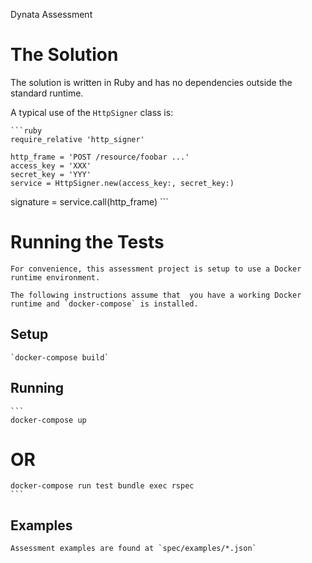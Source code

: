 Dynata Assessment

# The Solution

The solution is written in Ruby and has no dependencies outside the standard runtime.

A typical use of the `HttpSigner` class is:

	```ruby
	require_relative 'http_signer'

	http_frame = 'POST /resource/foobar ...'
	access_key = 'XXX'
	secret_key = 'YYY'
	service = HttpSigner.new(access_key:, secret_key:)
signature = service.call(http_frame)
	```

# Running the Tests

	For convenience, this assessment project is setup to use a Docker runtime environment.

	The following instructions assume that  you have a working Docker runtime and `docker-compose` is installed.

## Setup

	`docker-compose build`

## Running

	```
	docker-compose up
# OR
	docker-compose run test bundle exec rspec
	```

## Examples

	Assessment examples are found at `spec/examples/*.json`
